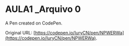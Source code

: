 # AULA1 _Arquivo 0

A Pen created on CodePen.

Original URL: [https://codepen.io/IuryCN/pen/NPWERWa](https://codepen.io/IuryCN/pen/NPWERWa).

